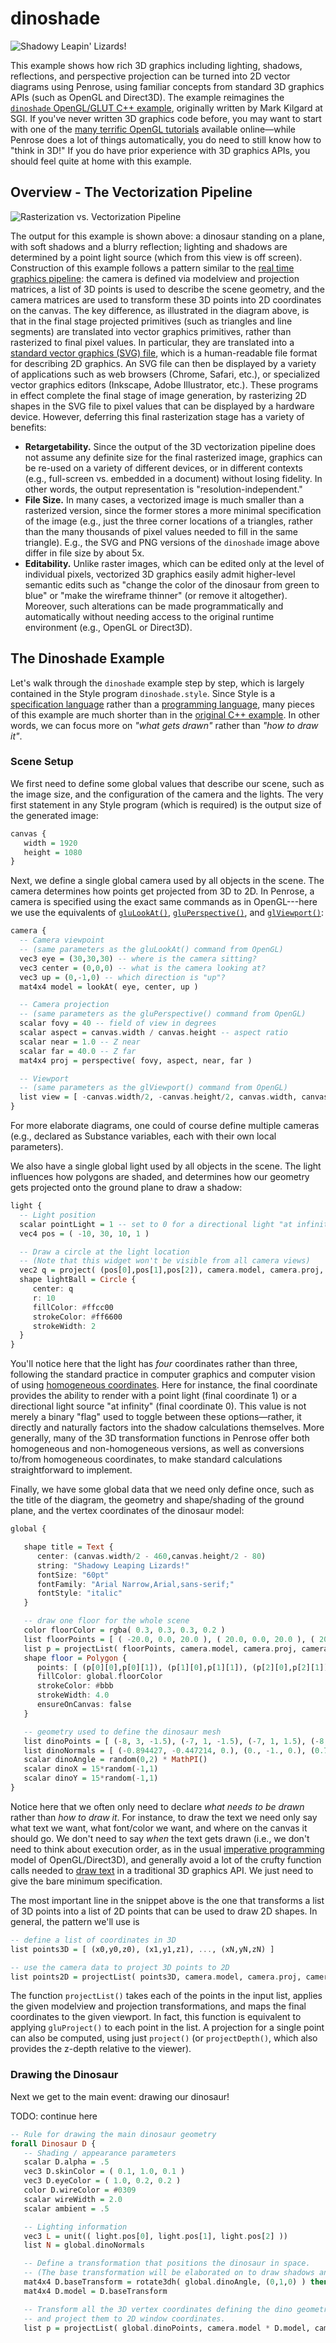 # dinoshade

![Shadowy Leapin' Lizards!](dinoshade.png)

This example shows how rich 3D graphics including lighting, shadows, reflections, and perspective projection can be turned into 2D vector diagrams using Penrose, using familiar concepts from standard 3D graphics APIs (such as OpenGL and Direct3D).  The example reimagines the [`dinoshade` OpenGL/GLUT C++ example](http://sgifiles.irixnet.org/sgi/opengl/contrib/mjk/tips/dinoshade.c), originally written by Mark Kilgard at SGI.  If you've never written 3D graphics code before, you may want to start with one of the [many terrific OpenGL tutorials](https://www.reddit.com/r/opengl/comments/5dbzp0/how_to_best_learn_opengl_in_20162017/) available online—while Penrose does a lot of things automatically, you do need to still know how to "think in 3D!"  If you do have prior experience with 3D graphics APIs, you should feel quite at home with this example.

## Overview - The Vectorization Pipeline

![Rasterization vs. Vectorization Pipeline](pipeline.png)

The output for this example is shown above: a dinosaur standing on a plane, with soft shadows and a blurry reflection; lighting and shadows are determined by a point light source (which from this view is off screen).  Construction of this example follows a pattern similar to the [real time graphics pipeline](https://en.wikipedia.org/wiki/Graphics_pipeline): the camera is defined via modelview and projection matrices, a list of 3D points is used to describe the scene geometry, and the camera matrices are used to transform these 3D points into 2D coordinates on the canvas.  The key difference, as illustrated in the diagram above, is that in the final stage projected primitives (such as triangles and line segments) are translated into vector graphics primitives, rather than rasterized to final pixel values.  In particular, they are translated into a [standard vector graphics (SVG) file](https://en.wikipedia.org/wiki/SVG), which is a human-readable file format for describing 2D graphics.  An SVG file can then be displayed by a variety of applications such as web browsers (Chrome, Safari, etc.), or specialized vector graphics editors (Inkscape, Adobe Illustrator, etc.).  These programs in effect complete the final stage of image generation, by rasterizing 2D shapes in the SVG file to pixel values that can be displayed by a hardware device.  However, deferring this final rasterization stage has a variety of benefits:

- **Retargetability.**  Since the output of the 3D vectorization pipeline does not assume any definite size for the final rasterized image, graphics can be re-used on a variety of different devices, or in different contexts (e.g., full-screen vs. embedded in a document) without losing fidelity.  In other words, the output representation is "resolution-independent."
- **File Size.** In many cases, a vectorized image is much smaller than a rasterized version, since the former stores a more minimal specification of the image (e.g., just the three corner locations of a triangles, rather than the many thousands of pixel values needed to fill in the same triangle).  E.g., the SVG and PNG versions of the `dinoshade` image above differ in file size by about 5x.
- **Editability.** Unlike raster images, which can be edited only at the level of individual pixels, vectorized 3D graphics easily admit higher-level semantic edits such as "change the color of the dinosaur from green to blue" or "make the wireframe thinner" (or remove it altogether).  Moreover, such alterations can be made programmatically and automatically without needing access to the original runtime environment (e.g., OpenGL or Direct3D).

## The Dinoshade Example

Let's walk through the `dinoshade` example step by step, which is largely contained in the Style program `dinoshade.style`.  Since Style is a [specification language](https://en.wikipedia.org/wiki/Specification_language) rather than a [programming language](https://en.wikipedia.org/wiki/Programming_language), many pieces of this example are much shorter than in the [original C++ example](http://sgifiles.irixnet.org/sgi/opengl/contrib/mjk/tips/dinoshade.c).  In other words, we can focus more on _"what gets drawn"_ rather than _"how to draw it"_.

### Scene Setup

We first need to define some global values that describe our scene, such as the image size, and the configuration of the camera and the lights.  The very first statement in any Style program (which is required) is the output size of the generated image:

```haskell
canvas {
   width = 1920
   height = 1080
}
```

Next, we define a single global camera used by all objects in the scene.  The camera determines how points get projected from 3D to 2D.  In Penrose, a camera is specified using the exact same commands as in OpenGL---here we use the equivalents of [`gluLookAt()`](https://registry.khronos.org/OpenGL-Refpages/gl2.1/xhtml/gluLookAt.xml), [`gluPerspective()`](https://registry.khronos.org/OpenGL-Refpages/gl2.1/xhtml/gluPerspective.xml), and [`glViewport()`](https://registry.khronos.org/OpenGL-Refpages/gl4/html/glViewport.xhtml):

```haskell
camera {
  -- Camera viewpoint
  -- (same parameters as the gluLookAt() command from OpenGL)
  vec3 eye = (30,30,30) -- where is the camera sitting?
  vec3 center = (0,0,0) -- what is the camera looking at?
  vec3 up = (0,-1,0) -- which direction is "up"?
  mat4x4 model = lookAt( eye, center, up )

  -- Camera projection
  -- (same parameters as the gluPerspective() command from OpenGL)
  scalar fovy = 40 -- field of view in degrees
  scalar aspect = canvas.width / canvas.height -- aspect ratio
  scalar near = 1.0 -- Z near
  scalar far = 40.0 -- Z far
  mat4x4 proj = perspective( fovy, aspect, near, far )

  -- Viewport
  -- (same parameters as the glViewport() command from OpenGL)
  list view = [ -canvas.width/2, -canvas.height/2, canvas.width, canvas.height ]
}
```

For more elaborate diagrams, one could of course define multiple cameras (e.g., declared as Substance variables, each with their own local parameters).

We also have a single global light used by all objects in the scene.  The light influences how polygons are shaded, and determines how our geometry gets projected onto the ground plane to draw a shadow:

```haskell
light {
  -- Light position
  scalar pointLight = 1 -- set to 0 for a directional light "at infinity"
  vec4 pos = ( -10, 30, 10, 1 )

  -- Draw a circle at the light location
  -- (Note that this widget won't be visible from all camera views)
  vec2 q = project( (pos[0],pos[1],pos[2]), camera.model, camera.proj, camera.view )
  shape lightBall = Circle {
     center: q
     r: 10
     fillColor: #ffcc00
     strokeColor: #ff6600
     strokeWidth: 2
  }
}
```

You'll notice here that the light has _four_ coordinates rather than three, following the standard practice in computer graphics and computer vision of using [homogeneous coordinates](https://en.wikipedia.org/wiki/Homogeneous_coordinates#Use_in_computer_graphics_and_computer_vision).  Here for instance, the final coordinate provides the ability to render with a point light (final coordinate 1) or a directional light source "at infinity" (final coordinate 0).  This value is not merely a binary "flag" used to toggle between these options—rather, it directly and naturally factors into the shadow calculations themselves.  More generally, many of the 3D transformation functions in Penrose offer both homogeneous and non-homogeneous versions, as well as conversions to/from homogeneous coordinates, to make standard calculations straightforward to implement.

Finally, we have some global data that we need only define once, such as the title of the diagram, the geometry and shape/shading of the ground plane, and the vertex coordinates of the dinosaur model:

```haskell
global {

   shape title = Text {
      center: (canvas.width/2 - 460,canvas.height/2 - 80)
      string: "Shadowy Leaping Lizards!"
      fontSize: "60pt"
      fontFamily: "Arial Narrow,Arial,sans-serif;"
      fontStyle: "italic"
   }

   -- draw one floor for the whole scene
   color floorColor = rgba( 0.3, 0.3, 0.3, 0.2 )
   list floorPoints = [ ( -20.0, 0.0, 20.0 ), ( 20.0, 0.0, 20.0 ), ( 20.0, 0.0, -20.0 ), ( -20.0, 0.0, -20.0 ) ]
   list p = projectList( floorPoints, camera.model, camera.proj, camera.view )
   shape floor = Polygon {
      points: [ (p[0][0],p[0][1]), (p[1][0],p[1][1]), (p[2][0],p[2][1]), (p[3][0],p[3][1]) ]
      fillColor: global.floorColor
      strokeColor: #bbb
      strokeWidth: 4.0
      ensureOnCanvas: false
   }

   -- geometry used to define the dinosaur mesh
   list dinoPoints = [ (-8, 3, -1.5), (-7, 1, -1.5), (-7, 1, 1.5), (-8, 3, 1.5), (-3, 1, -1.5), (-3, 1, 1.5), (0, 4, -1.5), (0, 4, 1.5), (2, 4, -1.5), (2, 4, 1.5), (3, 5, -1.5), (3, 5, 1.5), (3, 11.5, -1.5), (3, 11.5, 1.5), (5, 12, -1.5), (5, 12, 1.5), (5, 13, -1.5), (5, 13, 1.5), (2, 13.5, -1.5), (2, 13.5, 1.5), (5, 14, -1.5), (5, 14, 1.5), (5, 15, -1.5), (5, 15, 1.5), (3, 16, -1.5), (3, 16, 1.5), (0, 16, -1.5), (0, 16, 1.5), (-1, 15, -1.5), (-1, 15, 1.5), (-1, 13, -1.5), (-1, 13, 1.5), (0, 12, -1.5), (0, 12, 1.5), (-1, 11, -1.5), (-1, 11, 1.5), (-2, 6, -1.5), (-2, 6, 1.5), (-4, 3, -1.5), (-4, 3, 1.5), (-5, 2, -1.5), (-5, 2, 1.5), (-7, 2, -1.5), (-7, 2, 1.5), (0, 10, 1.5), (1, 9, 1.5), (1, 9, 2.25), (0, 10, 2.25), (2, 9, 1.5), (2, 9, 2.25), (5, 8, 1.5), (5, 8, 2.25), (6, 9, 1.5), (6, 9, 2.25), (8, 9, 1.5), (8, 9, 2.25), (7, 9.5, 1.5), (7, 9.5, 2.25), (8, 10, 1.5), (8, 10, 2.25), (7, 10, 1.5), (7, 10, 2.25), (7.5, 11, 1.5), (7.5, 11, 2.25), (6.5, 10, 1.5), (6.5, 10, 2.25), (6, 11, 1.5), (6, 11, 2.25), (6, 10, 1.5), (6, 10, 2.25), (5, 9, 1.5), (5, 9, 2.25), (3, 11, 1.5), (3, 11, 2.25), (1, 11, 1.5), (1, 11, 2.25), (0, 6, 1.5), (0, 4, 3), (0, 6, 3), (1, 3, 1.5), (1, 3, 3), (1, 2, 1.5), (1, 2, 3), (0, 1, 1.5), (0, 1, 3), (0, 0.5, 1.5), (0, 0.5, 3), (1, 0, 1.5), (1, 0, 3), (4, 0, 1.5), (4, 0, 3), (2, 1, 1.5), (2, 1, 3), (2, 2, 1.5), (2, 2, 3), (4, 4, 1.5), (4, 4, 3), (3, 6, 1.5), (3, 6, 3), (2, 7, 1.5), (2, 7, 3), (1, 7, 1.5), (1, 7, 3), (0, 10, -2.25), (1, 9, -2.25), (1, 9, -1.5), (0, 10, -1.5), (2, 9, -2.25), (2, 9, -1.5), (5, 8, -2.25), (5, 8, -1.5), (6, 9, -2.25), (6, 9, -1.5), (8, 9, -2.25), (8, 9, -1.5), (7, 9.5, -2.25), (7, 9.5, -1.5), (8, 10, -2.25), (8, 10, -1.5), (7, 10, -2.25), (7, 10, -1.5), (7.5, 11, -2.25), (7.5, 11, -1.5), (6.5, 10, -2.25), (6.5, 10, -1.5), (6, 11, -2.25), (6, 11, -1.5), (6, 10, -2.25), (6, 10, -1.5), (5, 9, -2.25), (5, 9, -1.5), (3, 11, -2.25), (3, 11, -1.5), (1, 11, -2.25), (1, 11, -1.5), (0, 6, -3), (0, 4, -3), (0, 6, -1.5), (1, 3, -3), (1, 3, -1.5), (1, 2, -3), (1, 2, -1.5), (0, 1, -3), (0, 1, -1.5), (0, 0.5, -3), (0, 0.5, -1.5), (1, 0, -3), (1, 0, -1.5), (4, 0, -3), (4, 0, -1.5), (2, 1, -3), (2, 1, -1.5), (2, 2, -3), (2, 2, -1.5), (4, 4, -3), (4, 4, -1.5), (3, 6, -3), (3, 6, -1.5), (2, 7, -3), (2, 7, -1.5), (1, 7, -3), (1, 7, -1.5), (0.75, 15, -1.6), (1, 14.7, -1.6), (1, 14.7, 1.6), (0.75, 15, 1.6), (1.6, 14.7, -1.6), (1.6, 14.7, 1.6), (2.0999999, 15, -1.6), (2.0999999, 15, 1.6), (1.6, 15.25, -1.6), (1.6, 15.25, 1.6), (1, 15.25, -1.6), (1, 15.25, 1.6) ]
   list dinoNormals = [ (-0.894427, -0.447214, 0.), (0., -1., 0.), (0.707107, -0.707107, 0.), (0., -1., 0.), (0.707107, -0.707107, 0.), (1., 0., 0.), (0.242536, -0.970143, 0.), (1., 0., 0.), (0.164399, 0.986394, 0.), (0.164399, -0.986394, 0.), (1., 0., 0.), (0.447214, 0.894427, 0.), (0., 1., 0.), (-0.707107, 0.707107, 0.), (-1., 0., 0.), (-0.707107, -0.707107, 0.), (-0.707107, 0.707107, 0.), (-0.980581, 0.196116, 0.), (-0.83205, 0.5547, 0.), (-0.707107, 0.707107, 0.), (0., 1., 0.), (0.707107, 0.707107, 0.), (0., 0., 1.), (0., 0., 1.), (-0.707107, -0.707107, 0.), (0., -1., 0.), (-0.316228, -0.948683, 0.), (0.707107, -0.707107, 0.), (0., -1., 0.), (0.447214, 0.894427, 0.), (0.447214, -0.894427, 0.), (0., 1., 0.), (0.894427, -0.447214, 0.), (-0.707107, 0.707107, 0.), (0.894427, 0.447214, 0.), (-1., 0., 0.), (-0.707107, 0.707107, 0.), (0.707107, 0.707107, 0.), (0., 1., 0.), (-0.707107, 0.707107, 0.), (0., 0., 1.), (0., 0., 1.), (-1., 0., 0.), (-0.707107, -0.707107, 0.), (-1., 0., 0.), (-0.707107, 0.707107, 0.), (-1., 0., 0.), (-0.447214, -0.894427, 0.), (0., -1., 0.), (0.447214, 0.894427, 0.), (1., 0., 0.), (0.707107, -0.707107, 0.), (0.894427, 0.447214, 0.), (0.707107, 0.707107, 0.), (0., 1., 0.), (-0.707107, 0.707107, 0.), (0., 0., 1.), (0., 0., 1.), (-0.707107, -0.707107, 0.), (0., -1., 0.), (-0.316228, -0.948683, 0.), (0.707107, -0.707107, 0.), (0., -1., 0.), (0.447214, 0.894427, 0.), (0.447214, -0.894427, 0.), (0., 1., 0.), (0.894427, -0.447214, 0.), (-0.707107, 0.707107, 0.), (0.894427, 0.447214, 0.), (-1., 0., 0.), (-0.707107, 0.707107, 0.), (0.707107, 0.707107, 0.), (0., 1., 0.), (-0.707107, 0.707107, 0.), (0., 0., 1.), (0., 0., 1.), (-1., 0., 0.), (-0.707107, -0.707107, 0.), (-1., 0., 0.), (-0.707107, 0.707107, 0.), (-1., 0., 0.), (-0.447214, -0.894427, 0.), (0., -1., 0.), (0.447214, 0.894427, 0.), (1., 0., 0.), (0.707107, -0.707107, 0.), (0.894427, 0.447214, 0.), (0.707107, 0.707107, 0.), (0., 1., 0.), (-0.707107, 0.707107, 0.), (0., 0., 1.), (0., 0., 1.), (-0.768221, -0.640184, 0.), (0., -1., 0.), (0.514496, -0.857493, 0.), (0.447214, 0.894427, 0.), (0., 1., 0.), (-0.707107, 0.707107, 0.), (0., 0., 1.), (0., 0., 1.) ]
   scalar dinoAngle = random(0,2) * MathPI()
   scalar dinoX = 15*random(-1,1)
   scalar dinoY = 15*random(-1,1)
}
```

Notice here that we often only need to declare _what needs to be drawn_ rather than _how to draw it_.  For instance, to draw the text we need only say what text we want, what font/color we want, and where on the canvas it should go.  We don't need to say _when_ the text gets drawn (i.e., we don't need to think about execution order, as in the usual [imperative programming](https://en.wikipedia.org/wiki/Imperative_programming) model of OpenGL/Direct3D), and generally avoid a lot of the crufty function calls needed to [draw text](https://users.cs.jmu.edu/bernstdh/web/common/lectures/summary_opengl-text.php) in a traditional 3D graphics API.  We just need to give the bare minimum specification.

The most important line in the snippet above is the one that transforms a list of 3D points into a list of 2D points that can be used to draw 2D shapes.  In general, the pattern we'll use is

```haskell
-- define a list of coordinates in 3D
list points3D = [ (x0,y0,z0), (x1,y1,z1), ..., (xN,yN,zN) ]

-- use the camera data to project 3D points to 2D
list points2D = projectList( points3D, camera.model, camera.proj, camera.view )
```

The function `projectList()` takes each of the points in the input list, applies the given modelview and projection transformations, and maps the final coordinates to the given viewport.  In fact, this function is equivalent to applying `gluProject()` to each point in the list.  A projection for a single point can also be computed, using just `project()` (or `projectDepth()`, which also provides the z-depth relative to the viewer).

### Drawing the Dinosaur

Next we get to the main event: drawing our dinosaur!

TODO: continue here

```haskell
-- Rule for drawing the main dinosaur geometry
forall Dinosaur D {
   -- Shading / appearance parameters
   scalar D.alpha = .5
   vec3 D.skinColor = ( 0.1, 1.0, 0.1 )
   vec3 D.eyeColor = ( 1.0, 0.2, 0.2 )
   color D.wireColor = #0309
   scalar wireWidth = 2.0
   scalar ambient = .5

   -- Lighting information
   vec3 L = unit(( light.pos[0], light.pos[1], light.pos[2] ))
   list N = global.dinoNormals

   -- Define a transformation that positions the dinosaur in space.
   -- (The base transformation will be elaborated on to draw shadows and reflections.)
   mat4x4 D.baseTransform = rotate3dh( global.dinoAngle, (0,1,0) ) then translate3dh( global.dinoX, 0, global.dinoY )
   mat4x4 D.model = D.baseTransform

   -- Transform all the 3D vertex coordinates defining the dino geometry,
   -- and project them to 2D window coordinates.
   list p = projectList( global.dinoPoints, camera.model * D.model, camera.proj, camera.view )
```

